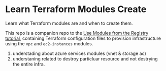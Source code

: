 # Learn Terraform Modules Create

Learn what Terraform modules are and when to create them.

This repo is a companion repo to the [Use Modules from the Registry tutorial](https://developer.hashicorp.com/terraform/tutorials/modules/module-use), containing Terraform configuration files to provision infrastructure using the `vpc` and `ec2-instances` modules.

1. understading about azure services modules (vnet & storage ac)
2. understaning related to destroy particluar resource and not destrying the entire infra.